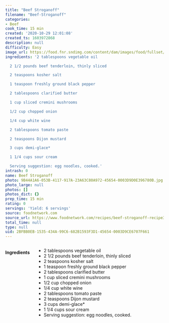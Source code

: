 ```yaml
---
title: "Beef Stroganoff"
filename: "Beef-Stroganoff"
categories:
- Beef
cook_time: 15 min
created: '2020-10-29 12:01:08'
created_ts: 1603972868
description: null
difficulty: Easy
image_url: https://food.fnr.sndimg.com/content/dam/images/food/fullset/2004/1/12/0/ckwks_WK1A12_beefstroganoff.jpg.rend.hgtvcom.826.620.suffix/1383056738198.jpeg
ingredients: '2 tablespoons vegetable oil

  2 1/2 pounds beef tenderloin, thinly sliced

  2 teaspoons kosher salt

  1 teaspoon freshly ground black pepper

  2 tablespoons clarified butter

  1 cup sliced cremini mushrooms

  1/2 cup chopped onion

  1/4 cup white wine

  2 tablespoons tomato paste

  2 teaspoons Dijon mustard

  3 cups demi-glace*

  1 1/4 cups sour cream

  Serving suggestion: egg noodles, cooked.'
intrash: 0
name: Beef Stroganoff
photo: 9B44A1A6-053B-4117-917A-23A63C80A972-45654-0003D9D0E396780B.jpg
photo_large: null
photos: []
photos_dict: {}
prep_time: 15 min
rating: 0
servings: 'Yield: 6 servings'
source: foodnetwork.com
source_url: https://www.foodnetwork.com/recipes/beef-stroganoff-recipe3-1941593
total_time: null
type: null
uid: 2BFBB0EB-1535-434A-99C6-682B1593F3D1-45654-0003D9CE6707F661
---
```

<div class="large-8 medium-7 columns" id="writeup">	</div><!-- #writeup -->
</div><!-- #row-one -->
<div class="row" id="row-two">	<div class="medium-4 small-5 columns"><h4 id="ingredients">Ingredients</h4><div class="box box-ingredients content"><ul>
<li>2 tablespoons vegetable oil</li>
<li>2 1/2 pounds beef tenderloin, thinly sliced</li>
<li>2 teaspoons kosher salt</li>
<li>1 teaspoon freshly ground black pepper</li>
<li>2 tablespoons clarified butter</li>
<li>1 cup sliced cremini mushrooms</li>
<li>1/2 cup chopped onion</li>
<li>1/4 cup white wine</li>
<li>2 tablespoons tomato paste</li>
<li>2 teaspoons Dijon mustard</li>
<li>3 cups demi-glace*</li>
<li>1 1/4 cups sour cream</li>
<li>Serving suggestion: egg noodles, cooked.</li>
</ul>
</div>	</div>	<div class="medium-6 small-7 columns">	</div>